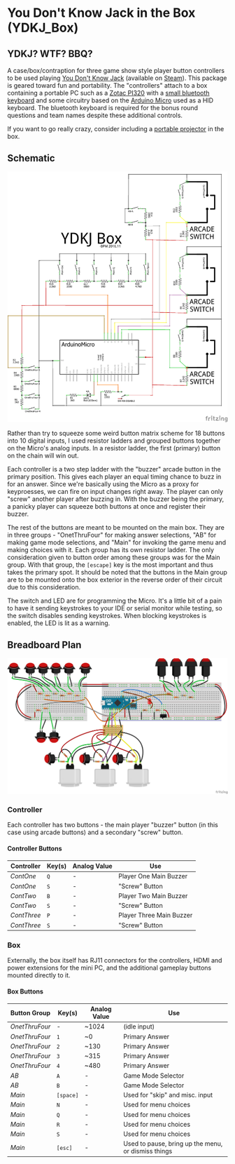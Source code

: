 # You Don't Know Jack in the Box (YDKJ_Box)

## YDKJ? WTF? BBQ?

A case/box/contraption for three game show style player button controllers to be used playing [You Don't Know Jack](https://en.wikipedia.org/wiki/You_Don%27t_Know_Jack_\(video_game_series\)) (available on [Steam](http://store.steampowered.com/sub/33692/)). This package is geared toward fun and portability. The "controllers" attach to a box containing a portable PC such as a [Zotac PI320](https://www.zotac.com/us/product/mini_pcs/pi320) with a [small bluetooth keyboard](http://www.centralcomputers.com/p-383937-comkia-mobikeys-b405-bluetooth-keyboardwith-touchpadproduct.aspx) and some circuitry based on the [Arduino Micro](https://www.arduino.cc/en/Main/ArduinoBoardMicro) used as a HID keyboard. The bluetooth keyboard is required for the bonus round questions and team names despite these additional controls.

If you want to go really crazy, consider including a [portable projector](https://rif6.com/product/cube/) in the box.

## Schematic

![Schematic](circuit_plan_schem.png?raw=true "Schematic")

Rather than try to squeeze some weird button matrix scheme for 18 buttons into 10 digital inputs, I used resistor ladders and grouped buttons together on the Micro's analog inputs. In a resistor ladder, the first (primary) button on the chain will win out.

Each controller is a two step ladder with the "buzzer" arcade button in the primary position. This gives each player an equal timing chance to buzz in for an answer. Since we're basically using the Micro as a proxy for keyproesses, we can fire on input changes right away. The player can only "screw" another player after buzzing in. With the buzzer being the primary, a panicky player can squeeze both buttons at once and register their buzzer.

The rest of the buttons are meant to be mounted on the main box. They are in three groups - "OnetThruFour" for making answer selections, "AB" for making game mode selections, and "Main" for invoking the game menu and making choices with it. Each group has its own resistor ladder. The only consideration given to button order among these groups was for the Main group. With that group, the `[escape]` key is the most important and thus takes the primary spot. It should be noted that the buttons in the Main group are to be mounted onto the box exterior in the reverse order of their circuit due to this consideration.

The switch and LED are for programming the Micro. It's a little bit of a pain to have it sending keystrokes to your IDE or serial monitor while testing, so the switch disables sending keystrokes. When blocking keystrokes is enabled, the LED is lit as a warning.

## Breadboard Plan

![Breadboard Plan](circuit_plan_bb.png?raw=true "Breadboard Plan")

### Controller

Each controller has two buttons - the main  player "buzzer" button (in this case using arcade buttons) and a secondary "screw" button.

#### Controller Buttons

|Controller|Key(s)|Analog Value|Use|
|----|----|----|----|
|*ContOne*|`Q`|-|Player One Main Buzzer|
|*ContOne*|`S`|-|"Screw" Button|
|*ContTwo*|`B`|-|Player Two Main Buzzer|
|*ContTwo*|`S`|-|"Screw" Button|
|*ContThree*|`P`|-|Player Three Main Buzzer|
|*ContThree*|`S`|-|"Screw" Button|

### Box

Externally, the box itself has RJ11 connectors for the controllers, HDMI and power extensions for the mini PC, and the additional gameplay buttons mounted directly to it.

#### Box Buttons

|Button Group|Key(s)|Analog Value|Use|
|----|----|----|----|
|*OnetThruFour*|-|~1024|(idle input)|
|*OnetThruFour*|`1`|~0|Primary Answer|
|*OnetThruFour*|`2`|~130|Primary Answer|
|*OnetThruFour*|`3`|~315|Primary Answer|
|*OnetThruFour*|`4`|~480|Primary Answer|
|*AB*|`A`|-|Game Mode Selector|
|*AB*|`B`|-|Game Mode Selector|
|*Main*|`[space]`|-|Used for "skip" and misc. input|
|*Main*|`N`|-|Used for menu choices|
|*Main*|`Q`|-|Used for menu choices|
|*Main*|`R`|-|Used for menu choices|
|*Main*|`S`|-|Used for menu choices|
|*Main*|`[esc]`|-|Used to pause, bring up the menu, or dismiss things|
